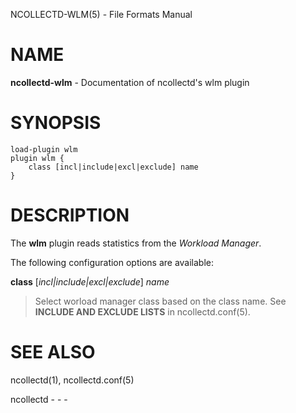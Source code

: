 NCOLLECTD-WLM(5) - File Formats Manual

# NAME

**ncollectd-wlm** - Documentation of ncollectd's wlm plugin

# SYNOPSIS

	load-plugin wlm
	plugin wlm {
	    class [incl|include|excl|exclude] name
	}

# DESCRIPTION

The **wlm** plugin reads statistics from the *Workload Manager*.

The following configuration options are available:

**class** \[*incl|include|excl|exclude*] *name*

> Select worload manager class based on the class name.
> See **INCLUDE AND EXCLUDE LISTS** in
> ncollectd.conf(5).

# SEE ALSO

ncollectd(1),
ncollectd.conf(5)

ncollectd - - -
